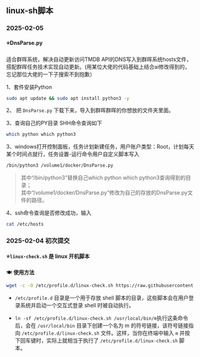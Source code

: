 ## linux-sh脚本

### 2025-02-05
#### ⭐DnsParse.py

适合群晖系统，解决自动更新访问TMDB API的DNS写入到群晖系统hosts文件，搭配群晖任务技术实现自动更新。(用某位大佬的代码基础上结合ai修改得到的，忘记那位大佬的一下子搜索不到抱歉）

1、套件安装Python
```bash
sudo apt update && sudo apt install python3 -y
```

2、 把 `DnsParse.py` 下载下来，导入到群晖群晖的你想放的文件夹里面。

3、查询自己的PY目录 SHH命令查询如下
```bash
which python which python3
```
3、windows打开控制面板，任务计划新建任务，用户账户类型：Root，计划每天某个时间点就行，任务设置-运行命令用户自定义脚本写入
```bash
/bin/python3 /volume1/docker/DnsParse.py
```

> 其中“/bin/python3”替换自己which python which python3查询得到的目录；  
其中“/volume1/docker/DnsParse.py”修改为自己的存放的DnsParse.py文件的路径。

4、ssh命令查询是否修改成功，输入 
```bash
cat /etc/hosts
```

### 2025-02-04 初次提交

#### ⭐`linux-check.sh` 是 linux 开机脚本

🍽️ **使用方法**
```bash
wget -c -O /etc/profile.d/linux-check.sh https://raw.githubusercontent.com/meimolihan/sh/refs/heads/main/linux-check.sh && chmod +x /etc/profile.d/linux-check.sh && ln -sf /etc/profile.d/linux-check.sh /usr/local/bin/m && /etc/profile.d/linux-check.sh
```

* `/etc/profile.d` 目录是一个用于存放 shell 脚本的目录，这些脚本会在用户登录系统并启动一个交互式登录 shell 时被自动执行。

* `ln -sf /etc/profile.d/linux-check.sh /usr/local/bin/m`执行这条命令后，会在 `/usr/local/bin` 目录下创建一个名为 m 的符号链接，该符号链接指向 `/etc/profile.d/linux-check.sh` 文件。这样，当你在终端中输入 `m` 并按下回车键时，实际上就相当于执行了 `/etc/profile.d/linux-check.sh` 脚本。